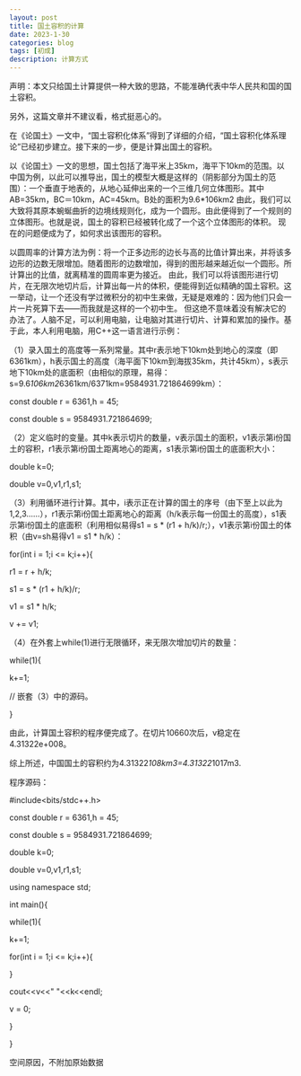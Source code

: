 ```yaml
---
layout: post
title: 国土容积的计算
date: 2023-1-30
categories: blog
tags: [初成]
description: 计算方式
---
```


声明：本文只给国土计算提供一种大致的思路，不能准确代表中华人民共和国的国土容积。

另外，这篇文章并不建议看，格式挺恶心的。

在《论国土》一文中，“国土容积化体系”得到了详细的介绍，“国土容积化体系理论”已经初步建立。接下来的一步，便是计算出国土的容积。

以《论国土》一文的思想，国土包括了海平米上35km，海平下10km的范围。以中国为例，以此可以推导出，国土的模型大概是这样的（阴影部分为国土的范围）：一个垂直于地表的，从地心延伸出来的一个三维几何立体图形。其中AB=35km，BC＝10km，AC=45km。B处的面积为9.6*106km2
由此，我们可以大致将其原本蜿蜒曲折的边境线规则化，成为一个圆形。由此便得到了一个规则的立体图形。也就是说，国土的容积已经被转化成了一个这个立体图形的体积。
现在的问题便成为了，如何求出该图形的容积。

以圆周率的计算方法为例：将一个正多边形的边长与高的比值计算出来，并将该多边形的边数无限增加。随着图形的边数增加，得到的图形越来越近似一个圆形。所计算出的比值，就离精准的圆周率更为接近。
由此，我们可以将该图形进行切片，在无限次地切片后，计算出每一片的体积，便能得到近似精确的国土容积。这一举动，让一个还没有学过微积分的初中生来做，无疑是艰难的：因为他们只会一片一片死算下去——而我就是这样的一个初中生。
但这绝不意味着没有解决它的办法了。人脑不足，可以利用电脑，让电脑对其进行切片、计算和累加的操作。基于此，本人利用电脑，用C++这一语言进行示例：		

（1）录入国土的高度等一系列常量。其中r表示地下10km处到地心的深度（即6361km），h表示国土的高度（海平面下10km到海拔35km，共计45km），s表示地下10km处的底面积（由相似的原理，易得：s=9.6*106km2*6361km/6371km=9584931.721864699km）：

const double r = 6361,h = 45;		

const double s = 9584931.721864699;

（2）定义临时的变量。其中k表示切片的数量，v表示国土的面积，v1表示第i份国土的容积，r1表示第i份国土距离地心的距离，s1表示第i份国土的底面积大小：

double k=0;

double v=0,v1,r1,s1;

（3）利用循环进行计算。其中，i表示正在计算的国土的序号（由下至上以此为1,2,3……），r1表示第i份国土距离地心的距离（h/k表示每一份国土的高度），s1表示第i份国土的底面积（利用相似易得s1 = s * (r1 + h/k)/r;），v1表示第i份国土的体积（由v=sh易得v1 = s1 * h/k）：

for(int i = 1;i <= k;i++){

r1 = r + h/k;

s1 = s * (r1 + h/k)/r;

v1 = s1 * h/k;	

v += v1;

（4）在外套上while(1)进行无限循环，来无限次增加切片的数量：

while(1){

k+=1;

//	嵌套（3）中的源码。

}

由此，计算国土容积的程序便完成了。在切片10660次后，v稳定在4.31322e+008。

综上所述，中国国土的容积约为4.31322*108km3=4.31322*1017m3.

程序源码：

#include<bits/stdc++.h>

const double r = 6361,h = 45;

const double s = 9584931.721864699;

double k=0;

double v=0,v1,r1,s1;

using namespace std;

int main(){

while(1){

k+=1;

for(int i = 1;i <= k;i++){

}

cout<<v<<" "<<k<<endl;

v = 0;

}

}	

空间原因，不附加原始数据
